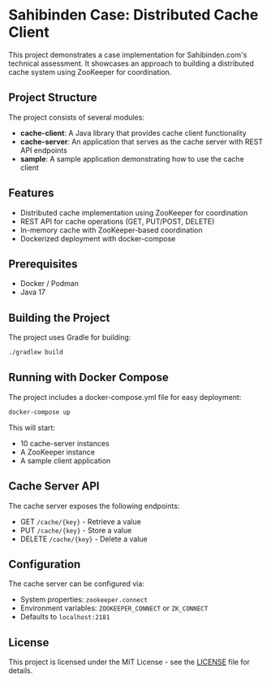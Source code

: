 # Sahibinden Case: Distributed Cache Client

This project demonstrates a case implementation for Sahibinden.com's technical assessment. It showcases an approach to building a distributed cache system using ZooKeeper for coordination.

## Project Structure

The project consists of several modules:

- **cache-client**: A Java library that provides cache client functionality
- **cache-server**: An application that serves as the cache server with REST API endpoints
- **sample**: A sample application demonstrating how to use the cache client

## Features

- Distributed cache implementation using ZooKeeper for coordination
- REST API for cache operations (GET, PUT/POST, DELETE)
- In-memory cache with ZooKeeper-based coordination
- Dockerized deployment with docker-compose
## Prerequisites

- Docker / Podman
- Java 17

## Building the Project

The project uses Gradle for building:

```bash
./gradlew build
```

## Running with Docker Compose

The project includes a docker-compose.yml file for easy deployment:

```bash
docker-compose up
```

This will start:
- 10 cache-server instances
- A ZooKeeper instance
- A sample client application

## Cache Server API

The cache server exposes the following endpoints:
- GET `/cache/{key}` - Retrieve a value
- PUT `/cache/{key}` - Store a value
- DELETE `/cache/{key}` - Delete a value

## Configuration

The cache server can be configured via:
- System properties: `zookeeper.connect`
- Environment variables: `ZOOKEEPER_CONNECT` or `ZK_CONNECT`
- Defaults to `localhost:2181`

## License

This project is licensed under the MIT License - see the [LICENSE](LICENSE) file for details.